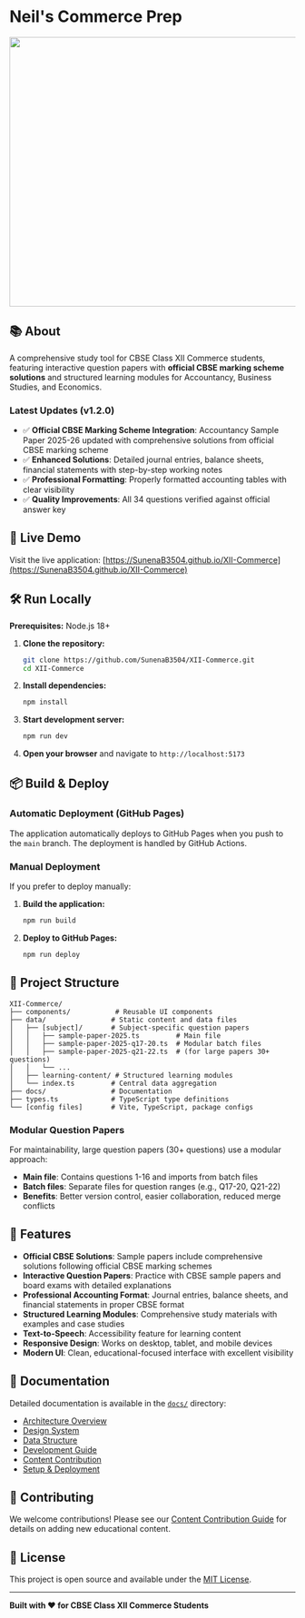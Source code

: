 # Neil's Commerce Prep

<div align="center">
<img width="1200" height="475" alt="GHBanner" src="https://github.com/user-attachments/assets/0aa67016-6eaf-458a-adb2-6e31a0763ed6" />
</div>

## 📚 About

A comprehensive study tool for CBSE Class XII Commerce students, featuring interactive question papers with **official CBSE marking scheme solutions** and structured learning modules for Accountancy, Business Studies, and Economics.

### Latest Updates (v1.2.0)
- ✅ **Official CBSE Marking Scheme Integration**: Accountancy Sample Paper 2025-26 updated with comprehensive solutions from official CBSE marking scheme
- ✅ **Enhanced Solutions**: Detailed journal entries, balance sheets, financial statements with step-by-step working notes
- ✅ **Professional Formatting**: Properly formatted accounting tables with clear visibility
- ✅ **Quality Improvements**: All 34 questions verified against official answer key

## 🚀 Live Demo

Visit the live application: [https://SunenaB3504.github.io/XII-Commerce](https://SunenaB3504.github.io/XII-Commerce)

## 🛠️ Run Locally

**Prerequisites:** Node.js 18+

1. **Clone the repository:**
   ```bash
   git clone https://github.com/SunenaB3504/XII-Commerce.git
   cd XII-Commerce
   ```

2. **Install dependencies:**
   ```bash
   npm install
   ```

3. **Start development server:**
   ```bash
   npm run dev
   ```

4. **Open your browser** and navigate to `http://localhost:5173`

## 📦 Build & Deploy

### Automatic Deployment (GitHub Pages)
The application automatically deploys to GitHub Pages when you push to the `main` branch. The deployment is handled by GitHub Actions.

### Manual Deployment
If you prefer to deploy manually:

1. **Build the application:**
   ```bash
   npm run build
   ```

2. **Deploy to GitHub Pages:**
   ```bash
   npm run deploy
   ```

## 📁 Project Structure

```
XII-Commerce/
├── components/           # Reusable UI components
├── data/                # Static content and data files
│   ├── [subject]/       # Subject-specific question papers
│   │   ├── sample-paper-2025.ts         # Main file
│   │   ├── sample-paper-2025-q17-20.ts  # Modular batch files
│   │   ├── sample-paper-2025-q21-22.ts  # (for large papers 30+ questions)
│   │   └── ...
│   ├── learning-content/ # Structured learning modules
│   └── index.ts         # Central data aggregation
├── docs/                # Documentation
├── types.ts             # TypeScript type definitions
└── [config files]       # Vite, TypeScript, package configs
```

### Modular Question Papers

For maintainability, large question papers (30+ questions) use a modular approach:
- **Main file**: Contains questions 1-16 and imports from batch files
- **Batch files**: Separate files for question ranges (e.g., Q17-20, Q21-22)
- **Benefits**: Better version control, easier collaboration, reduced merge conflicts

## 🎨 Features

- **Official CBSE Solutions**: Sample papers include comprehensive solutions following official CBSE marking schemes
- **Interactive Question Papers**: Practice with CBSE sample papers and board exams with detailed explanations
- **Professional Accounting Format**: Journal entries, balance sheets, and financial statements in proper CBSE format
- **Structured Learning Modules**: Comprehensive study materials with examples and case studies
- **Text-to-Speech**: Accessibility feature for learning content
- **Responsive Design**: Works on desktop, tablet, and mobile devices
- **Modern UI**: Clean, educational-focused interface with excellent visibility

## 📖 Documentation

Detailed documentation is available in the [`docs/`](./docs/) directory:

- [Architecture Overview](./docs/architecture.md)
- [Design System](./docs/design-system.md)
- [Data Structure](./docs/data-structure.md)
- [Development Guide](./docs/development-guide.md)
- [Content Contribution](./docs/content-contribution.md)
- [Setup & Deployment](./docs/setup-deployment.md)

## 🤝 Contributing

We welcome contributions! Please see our [Content Contribution Guide](./docs/content-contribution.md) for details on adding new educational content.

## 📄 License

This project is open source and available under the [MIT License](LICENSE).

---

**Built with ❤️ for CBSE Class XII Commerce Students**
